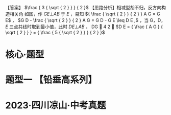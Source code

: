 【答案】 $\frac { 3 { \sqrt { 2 } } } { 2 }$
【思路分析】相减型胡不归，反方向构造相关角
如图，作 $G E \bot A B$ 于 $E$ ，易知 ${ \frac { \sqrt { 2 } } { 2 } } A G = G E$ ， $G D - \frac { \sqrt { 2 } } { 2 } A G = G D - G E \leq D E ,$ ，当 G，D， $E$ 三点共线时取到最小值，此时 $D E \bot A B$ ， DG  4 2 ， $D E = { \frac { A G } { \sqrt { 2 } } } = { \frac { 5 { \sqrt { 2 } } } { 2 } }$
# 核心·题型
# 题型一 【铅垂高系列】
# 2023·四川凉山·中考真题
